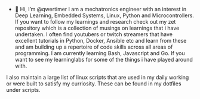 - 👋 Hi, I’m @qwertimer
I am a mechatronics engineer with an interest in Deep Learning, Embedded Systems, Linux, Python and Microcontrollers. If you want to follow my learnings and research check out my zet repository which is a collection of musings on learnings that i have undertaken. I often find youtubers or twitch streamers that have excellent tutorials in Python, Docker, Ansible etc and learn from these and am building up a repertoire of code skills across all areas of programming. I am currently learning Bash, Javascript and Go. If you want to see my learninglabs for some of the things i have played around with. 

I also maintain a large list of linux scripts that are used in my daily working or were built to satisfy my curriosity. These can be found in my dotfiles under scripts.






